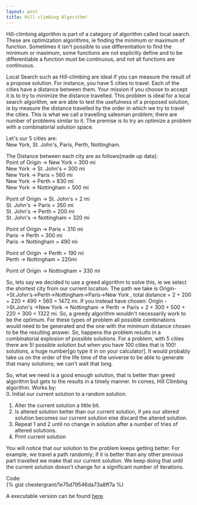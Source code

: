 ```yaml
---
layout: post
title: Hill-climbing Algorithm!
---
```


Hill-climbing algorithm is part of a category of algorithm called local search.  These are optimization algorithms, ie 
finding the minimum or maximum of function. Sometimes it isn't possible to use differentiation
to find the minimum or maximum, some functions are not explicitly define and to be differentiable a function must be continuous, and
not all functions are continuous.

Local Search such as Hill-climbing are ideal if you can measure the result of a propose solution.  For instance,
you have 5 cities to travel. Each of the cities have a distance between them.  Your mission if you choose to accept it is
to try to minimize the distance travelled.  This problem is ideal for a local search algorithm, we are able to test the usefulness 
of a proposed solution, ie by measure the distance travelled by the order in which we try to travel the cities.   This is what we call
a travelling salesman problem;  there are number of problems similar to it.  The premise is to try an optimize a problem with a
combinatorial solution space.

Let's our 5 cities are: <br>
New York, St. John's, Paris, Perth, Nottingham.

The Distance between each city are as follows[made up data]:<br>
Point of Origin -> New York  = 300 mi<br>
New York -> St. John's = 300 mi<br>
New York -> Paris = 560 mi<br>
New York -> Perth =  830 mi<br>
New York -> Nottingham = 500 mi<br>

Point of Origin -> St. John's = 2 mi<br>
St. John's -> Paris = 350 mi<br>
St. John's -> Perth = 200 mi<br>
St. John's -> Nottingham = 320 mi<br>

Point of Origin -> Paris = 310 mi<br>
Paris -> Perth = 300 mi<br>
Paris -> Nottingham = 490 mi<br>

Point of Origin -> Perth = 190 mi<br>
Perth -> Nottingham = 220mi<br>

Point of Origin -> Nottingham = 330 mi

So, lets say we decided to use a greed algorithm to solve this, ie we select the shortest city from our current location.  The 
path we take is  Origin->St.John's->Perth->Nottingham->Paris->New York , total distance = 2 + 200 + 220 + 490 + 560 = 1472 mi. 
If you instead have chosen: Origin ->St.John's ->New York -> Nottingham -> Perth -> Paris = 2 + 300 + 500 + 220 + 300 = 1322 mi.
So, a greedy algorithm wouldn't necessarily work to be the optimum.  For these types of problem all possible combinations
would need to be generated and the one with the minimum distance chosen to be the resulting answer.  So, happens the problem
results in a combinatorial explosion of possible solutions.  For a problem, with 5 cities there are 5! possible solution but
when you have 100 cities that is 100! solutions, a huge number[go type it in on your calculator]. It would probably take us on the
order of the life time of the universe to be able to generate that many solutions; we can't wait that long.

So, what we need is a good enough solution, that is better than greed algorithm but gets to the results in a timely manner.  In comes, 
Hill Climbing algorithm.  Works by:<br>
0.  Initial our current solution to a random solution.<br>
1.  Alter the current solution a little bit.<br>
2.  Is altered solution better than our current solution, if yes our altered solution becomes our current solution else discard the altered solution.
3.  Repeat 1 and 2 until no change in solution after a number of tries of altered solutions.<br>
4.  Print current solution

You will notice that our solution to the problem keeps getting better.  For example, we travel a path randomly; if it is better than
any other previous part travelled we make that our current solution.   We keep doing that until the current solution doesn't change for
a significant number of iterations.

Code:<br>
{% gist chestergrant/1e75d79546da73a8ff7a %}

A executable version can be found <a href="http://codepad.org/db6Ov1UF" target="_blank">here</a>.

